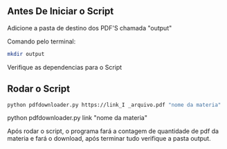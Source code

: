 ## Antes De Iniciar o Script

Adicione a pasta de destino dos PDF'S chamada "output" 

Comando pelo terminal:

```bash
mkdir output
```
Verifique as dependencias para o Script

## Rodar o Script

```bash
python pdfdownloader.py https://link_I _arquivo.pdf "nome da materia"
```

python pdfdownloader.py link "nome da materia"


Após rodar o script, o programa fará a contagem de quantidade de pdf da materia e fará o download, após terminar tudo verifique a pasta output.
